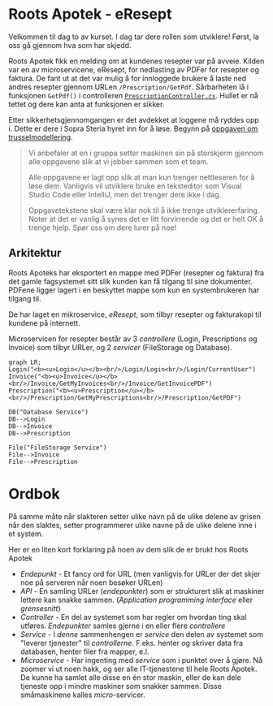 # Roots Apotek - eResept

Velkommen til dag to av kurset. I dag tar dere rollen som utviklere! Først, la oss gå gjennom hva som har skjedd.

Roots Apotek fikk en melding om at kundenes resepter var på avveie. Kilden var en av microservicene, eResept, for nedlasting av PDFer for resepter og faktura. De fant ut at det var mulig å for innloggede brukere å laste ned andres resepter gjennom URLen `/Prescription/GetPdf`. 
Sårbarheten lå i funksjonen `GetPdf()` i controlleren [`PrescriptionController.cs`](RootsPrescription/Controllers/PrescriptionController.cs). Hullet er nå tettet og dere kan anta at funksjonen er sikker.

Etter sikkerhetsgjennomgangen er det avdekket at loggene må ryddes opp i. Dette er dere i Sopra Steria hyret inn for å løse. Begynn på [oppgaven om trusselmodellering](Oppgaver/0_trusselmodellering.md).

> Vi anbefaler at en i gruppa setter maskinen sin på storskjerm gjennom alle 
> oppgavene slik at vi jobber sammen som et team.
>
> Alle oppgavene er lagt opp slik at man kun trenger nettleseren for å løse dem.
> Vanligvis vil utviklere bruke en teksteditor som Visual Studio Code eller
> IntelliJ, men det trenger dere ikke i dag.
>
> Oppgavetekstene skal være klar nok til å ikke trenge utviklererfaring. Noter
> at det er vanlig å synes det er litt forvirrende og det er helt OK å trenge
> hjelp. Spør oss om dere lurer på noe!


## Arkitektur
Roots Apoteks har eksportert en mappe med PDFer (resepter og faktura) fra det gamle fagsystemet sitt slik kunden kan få tilgang til sine dokumenter. PDFene ligger lagert i en beskyttet mappe som kun en systembrukeren har tilgang til. 

De har laget en mikroservice, *eResept*, som tilbyr resepter og fakturakopi til kundene på internett.

Microservicen for resepter består av 3 *controllere* (Login, Prescriptions og Invoice) som tilbyr URLer, og 2 *servicer* (FileStorage og Database).

```mermaid
graph LR;
Login("<b><u>Login</u></b><br/>/Login/Login<br/>/Login/CurrentUser")
Invoice("<b><u>Invoice</u></b><br/>/Invoice/GetMyInvoices<br/>/Invoice/GetInvoicePDF")
Prescription("<b><u>Prescription</u></b><br/>/Prescription/GetMyPrescriptions<br/>/Prescription/GetPDF")

DB("Database Service")
DB-->Login
DB-->Invoice
DB-->Prescription

File("FileStorage Service")
File-->Invoice
File-->Prescription

```

# Ordbok
På samme måte når slakteren setter ulike navn på de ulike delene av grisen når den slaktes, setter programmerer ulike navne på de ulike delene inne i et system.

Her er en liten kort forklaring på noen av dem slik de er brukt hos Roots Apotek
- *Endepunkt* - Et fancy ord for URL (men vanligvis for URLer der det skjer noe på serveren når noen besøker URLen)
- *API* - En samling URLer (*endepunkter*) som er strukturert slik at maskiner lettere kan snakke sammen. (*Application programming interface* eller *grensesnitt*)
- *Controller* - En del av systemet som har regler om hvordan ting skal utføres. *Endepunkter* samles gjerne i en eller flere *controllere*
- *Service* - I *denne* sammenhengen er *service* den delen av systemet som "leverer tjenester" til *controllerne*. F.eks. henter og skriver data fra databasen, henter filer fra mapper, e.l.
- *Microservice* - Har ingenting med *service* som i punktet over å gjøre. Nå zoomer vi ut noen hakk, og ser alle IT-tjenestene til hele Roots Apotek. De kunne ha samlet alle disse en én stor maskin, eller de kan dele tjeneste opp i mindre maskiner som snakker sammen. Disse småmaskinene kalles *micro*-servicer.
